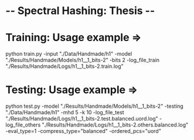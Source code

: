 # -- Spectral Hashing: Thesis -- #
# Training: Usage example =>
python train.py -input "./Data/Handmade/h1" -model "./Results/Handmade/Models/h1__1_bits-2" -bits 2 -log_file_train "./Results/Handmade/Logs/h1__1_bits-2.train.log"

# Testing: Usage example =>
python test.py -model "./Results/Handmade/Models/h1__1_bits-2" -testing "./Data/Handmade/h1" -mhd 5 -k 10 -log_file_test "./Results/Handmade/Logs/h1__1_bits-2.test.balanced.uord.log" -log_file_others "./Results/Handmade/Logs/h1__1_bits-2.others.balanced.log" -eval_type=1 -compress_type="balanced" -ordered_pcs="uord"
